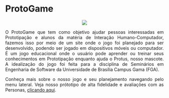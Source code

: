 # ProtoGame

<p align="center"><img src="https://design-de-jogos.github.io/2020.1-ProtoGame/img/logo.png"></p>

<p align="justify">O ProtoGame que tem como objetivo ajudar pessoas interessadas em Prototipação e alunos da matéria de Interação Humano-Computador, fazemos isso por meio de um site onde o jogo foi planejado para ser desenvolvido, podendo ser jogado em dispositivos móveis ou computador. É um jogo educacional onde o usuário pode aprender ou treinar seus conhecimentos em Prototipação enquanto ajuda o Protus, nosso mascote. A idealização do jogo foi feita para a disciplina de Seminários em Engenharia de Software da Universidade de Brasília Campus Gama (FGA).</p>

<p align="justify">Conheça mais sobre o nosso jogo e seu planejamento navegando pelo menu lateral. Veja nosso prótotipo de alta fidelidade e avaliações com as Personas, <a href=https://design-de-jogos.github.io/2020.1-ProtoGame/Avaliacao-relato-resultados-proto-alta-fidelidade/>clicando aqui</a>.</p>

